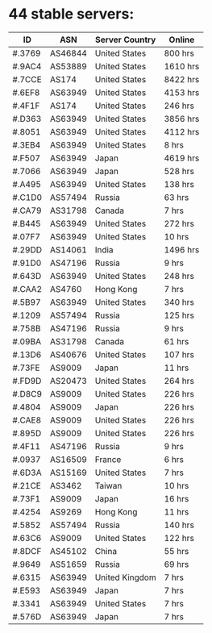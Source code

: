 # 44 stable servers:

| ID | ASN | Server Country | Online |
| ------ | ------ | ------ | ------ |
| #.3769 | AS46844 | United States | 800 hrs |
| #.9AC4 | AS53889 | United States | 1610 hrs |
| #.7CCE | AS174 | United States | 8422 hrs |
| #.6EF8 | AS63949 | United States | 4153 hrs |
| #.4F1F | AS174 | United States | 246 hrs |
| #.D363 | AS63949 | United States | 3856 hrs |
| #.8051 | AS63949 | United States | 4112 hrs |
| #.3EB4 | AS63949 | United States | 8 hrs |
| #.F507 | AS63949 | Japan | 4619 hrs |
| #.7066 | AS63949 | Japan | 528 hrs |
| #.A495 | AS63949 | United States | 138 hrs |
| #.C1D0 | AS57494 | Russia | 63 hrs |
| #.CA79 | AS31798 | Canada | 7 hrs |
| #.B445 | AS63949 | United States | 272 hrs |
| #.07F7 | AS63949 | United States | 10 hrs |
| #.29DD | AS14061 | India | 1496 hrs |
| #.91D0 | AS47196 | Russia | 9 hrs |
| #.643D | AS63949 | United States | 248 hrs |
| #.CAA2 | AS4760 | Hong Kong | 7 hrs |
| #.5B97 | AS63949 | United States | 340 hrs |
| #.1209 | AS57494 | Russia | 125 hrs |
| #.758B | AS47196 | Russia | 9 hrs |
| #.09BA | AS31798 | Canada | 61 hrs |
| #.13D6 | AS40676 | United States | 107 hrs |
| #.73FE | AS9009 | Japan | 11 hrs |
| #.FD9D | AS20473 | United States | 264 hrs |
| #.D8C9 | AS9009 | United States | 226 hrs |
| #.4804 | AS9009 | Japan | 226 hrs |
| #.CAE8 | AS9009 | United States | 226 hrs |
| #.895D | AS9009 | United States | 226 hrs |
| #.4F11 | AS47196 | Russia | 9 hrs |
| #.0937 | AS16509 | France | 6 hrs |
| #.6D3A | AS15169 | United States | 7 hrs |
| #.21CE | AS3462 | Taiwan | 10 hrs |
| #.73F1 | AS9009 | Japan | 16 hrs |
| #.4254 | AS9269 | Hong Kong | 11 hrs |
| #.5852 | AS57494 | Russia | 140 hrs |
| #.63C6 | AS9009 | United States | 122 hrs |
| #.8DCF | AS45102 | China | 55 hrs |
| #.9649 | AS51659 | Russia | 69 hrs |
| #.6315 | AS63949 | United Kingdom | 7 hrs |
| #.E593 | AS63949 | Japan | 7 hrs |
| #.3341 | AS63949 | United States | 7 hrs |
| #.576D | AS63949 | Japan | 7 hrs |

